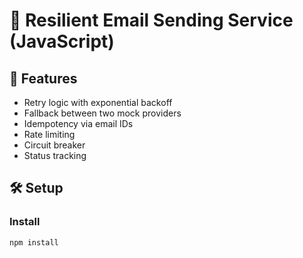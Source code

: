 # 📧 Resilient Email Sending Service (JavaScript)

## 🚀 Features
- Retry logic with exponential backoff
- Fallback between two mock providers
- Idempotency via email IDs
- Rate limiting
- Circuit breaker
- Status tracking

## 🛠 Setup

### Install
```bash
npm install
